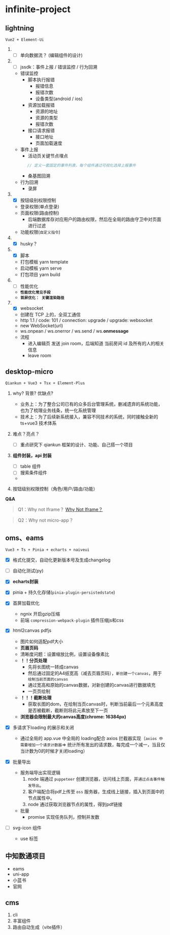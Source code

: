 # infinite-project

## lightning

`Vue2 + Element-Ui`

1. - [ ] 单向数据流？ (编辑组件的设计)

2. - [ ] jssdk：事件上报 / 错误监控 / 行为回溯

	- 错误监控
		- 脚本执行报错
			- 报错信息
			- 报错次数
			- 设备类型(android / ios)
		- 资源加载报错
			- 资源的地址
			- 资源的类型
			- 报错次数
		- 接口请求报错
			- 接口地址
			- 页面加载速度
   - 事件上报
     - 活动页关键节点埋点
      ```js
         // 定义一套固定的事件列表，每个组件通过可视化选择上报事件
      ```
     - 桑基图回溯
   - 行为回溯
     - 录屏

3. - [x] 按钮级别权限控制
   - 登录权限(单点登录)
   - 页面权限(路由控制)
      - 后端数据库存对应用户的路由权限，然后在全局的路由守卫中对页面进行过滤
   - 功能权限(`自定义指令`)

4. - [x] husky？

5. - [x] 脚本
   - 打包模板 yarn template
   - 启动模板 yarn serve
   - 打包项目 yarn build

6. - [ ] 性能优化
   - **`性能优化常见手段`**
   - **`首屏优化： 关键渲染路径`**

7. - [x] websocket
   - 创建在 TCP 上的，全双工通信
   - http 1.1 / code: 101 / connection: upgrade / upgrade: websocket
   - new WebSocket(url)
   - ws.onpean / ws.onerror / ws.send / ws.**onmessage**
   - 流程
     - 进入编辑页 发送 join room，后端知道 当前房间 id 及所有的人的相关信息
     - leave room




## desktop-micro

`Qiankun + Vue3 + Tsx + Element-Plus`

1. why? 背景? 优缺点?
   - 业务上：为了整合公司已有的众多后台管理系统，删减遗弃的系统功能，也为了梳理业务线条，统一化系统管理
   - 技术上：为了后续新系统接入，兼容不同技术的系统，同时接触全新的 ts+vue3 技术体系


2. 难点？亮点？
   - [ ] 重点研究下 qiankun 框架的设计、功能、自己搭一个项目

3. **组件封装，api 封装**
   - [ ] table 组件
   - [ ] 搜索条件组件
   - 
4. 按钮级别权限控制（角色/用户/路由/功能）


**Q&A**
> Q1：Why not Iframe？
   [Why Not Iframe？](https://www.yuque.com/kuitos/gky7yw/gesexv)

> Q2：Why not micro-app？




## oms、eams

`Vue3 + Ts + Pinia + echarts + naiveui`

- [x] 格式化提交，自动化更新版本号及生成changelog
- [ ] 自动化测试(py)
- [x] **echarts封装**
- [x] pinia + 持久化存储(`pinia-plugin-persistedstate`)
- [x] 首屏加载优化
   - ngnix 开启gzip压缩
   - 前端 `compression-webpack-plugin` 插件压缩js和css
- [x] html2canvas pdfjs
   - 图片如何适配pdf大小
   - **页眉页码**
   - 清晰度问题：设置缩放比例，设置设备像素比
   - **！！分页处理**
      - 先将长图统一转成canvas
      - 然后通过固定的A4纸宽高（减去页眉页码），`新创建一个canvas`，用于`绘制当前页面的canvas`
      - 通过宽高和原始的canvas数据，对新创建的canvas进行数据填充
      - 一页页绘制
   - **！！！截断处理**
      - 获取长图的dom，在绘制当页canvas时，判断当前最后一个元素高度是否被截断，截断则将此元素放至下一页
   - **浏览器会限制最大的canvas高度(chrome: 16384px)** 
- [x] 多请求下loading 的展示和关闭
   - 通过全局的 app.vue 中全局的 loading配合 axios 拦截器实现（`axios 中需要增加一个请求计数器`=> 统计所有发出的请求数，每完成一个减一，当且仅当计数为0的时候才关闭loading） 

- [x] 批量导出
   - 服务端导出实现逻辑
      1. node 端通过 `puppeteer` 创建浏览器，访问线上页面，并`通过点击事件触发导出`。
      2. 客户端配合将pdf上传至 `oss` 服务器，生成线上链接，插入到页面中的节点属性中。
      3. node 通过获取浏览器节点的属性，得到pdf链接
   - 批量
      - promise 实现任务队列，控制并发数

- [ ] svg-icon 组件
   - use 标签

## 中知数通项目
   - eams
   - uni-app
   - 小蓝书
   - 官网

## cms
1. cli
2. 丰富组件
3. 路由自动生成（vite插件）
